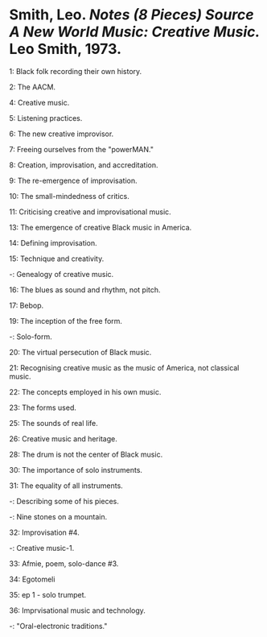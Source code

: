 # Smith, Leo. *Notes (8 Pieces) Source A New World Music: Creative Music.* Leo Smith, 1973.  

1: Black folk recording their own history.  

2: The AACM.  

4: Creative music.  

5: Listening practices.  

6: The new creative improvisor.  

7: Freeing ourselves from the "powerMAN."  

8: Creation, improvisation, and accreditation.  

9: The re-emergence of improvisation.  

10: The small-mindedness of critics.  

11: Criticising creative and improvisational music.  

13: The emergence of creative Black music in America.  

14: Defining improvisation.  

15: Technique and creativity.  

-: Genealogy of creative music.  

16: The blues as sound and rhythm, not pitch.  

17: Bebop.  

19: The inception of the free form.  

-: Solo-form.  

20: The virtual persecution of Black music.  

21: Recognising creative music as the music of America, not classical music.  

22: The concepts employed in his own music.  

23: The forms used.  

25: The sounds of real life.  

26: Creative music and heritage.  

28: The drum is not the center of Black music.  

30: The importance of solo instruments.  

31: The equality of all instruments.  

-: Describing some of his pieces.  

-: Nine stones on a mountain.  

32: Improvisation #4.  

-: Creative music-1.  

33: Afmie, poem, solo-dance #3.  

34: Egotomeli

35: ep 1 - solo trumpet.  

36: Imprvisational music and technology. 

-: "Oral-electronic traditions."  
